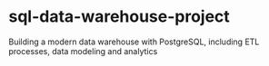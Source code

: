 # sql-data-warehouse-project
Building a modern data warehouse with PostgreSQL, including ETL processes, data modeling and analytics
